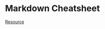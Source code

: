 # Markdown Cheatsheet
[Resource](https://github.com/adam-p/markdown-here/wiki/Markdown-Cheatsheet) 
